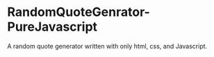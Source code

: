 # RandomQuoteGenrator-PureJavascript

 A random quote generator written with only html, css, and Javascript.
 
